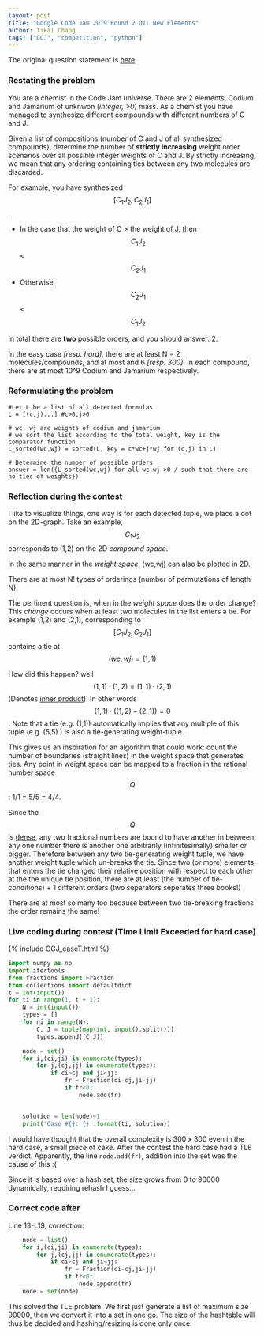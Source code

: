 ```yaml
---
layout: post
title: "Google Code Jam 2019 Round 2 Q1: New Elements"
author: Tikai Chang
tags: ["GCJ", "competition", "python"]
---
```


The original question statement is [here](https://codingcompetitions.withgoogle.com/codejam/round/0000000000051679/0000000000146183)

### Restating the problem
You are a chemist in the Code Jam universe. There are 2 elements, Codium and Jamarium of unknwon (*integer, >0*) mass. As a chemist you have managed to synthesize different compounds with different numbers of C and J.

Given a list of compositions (number of C and J of all synthesized compounds), determine the number of **strictly increasing** weight order scenarios over all possible integer weights of C and J. By strictly increasing, we mean that any ordering containing ties between any two molecules are discarded.

For example, you have synthesized $$\left[C_1J_2,C_2J_1\right]$$.
- In the case that the weight of C > the weight of J, then $$C_1J_2$$ < $$C_2J_1$$
- Otherwise, $$C_2J_1$$ < $$C_1J_2$$

In total there are **two** possible orders, and you should answer: 2.

In the easy case *[resp. hard]*, there are at least N = 2 molecules/compounds, and at most and 6 *[resp. 300]*. In each compound, there are at most 10^9 Codium and Jamarium respectively. 

### Reformulating the problem
```
#Let L be a list of all detected formulas
L = [(c,j)...] #c>0,j>0

# wc, wj are weights of codium and jamarium 
# we sort the list according to the total weight, key is the comparator function
L_sorted(wc,wj) = sorted(L, key = c*wc+j*wj for (c,j) in L)

# Determine the number of possible orders
answer = len({L_sorted(wc,wj) for all wc,wj >0 / such that there are no ties of weights})
```
### Reflection during the contest

I like to visualize things, one way is for each detected tuple, we place a dot on the 2D-graph.
Take an example, $$C_1J_2$$ corresponds to (1,2) on the 2D *compound space*.

In the same manner in the *weight space*, (wc,wj) can also be plotted in 2D.

There are at most N! types of orderings (number of permutations of length N).
 
The pertinent question is, when in the *weight space* does the order change?
This *change* occurs when at least two molecules in the list enters a tie. For example (1,2) and (2,1), corresponding to $$\left[C_1J_2,C_2J_1\right]$$ contains a tie at $$(wc,wj) = (1,1)$$

How did this happen? well $$(1,1)\cdot(1,2) = (1,1)\cdot(2,1)$$ (Denotes [inner product](https://en.wikipedia.org/wiki/Dot_product)). In other words  $$(1,1)\cdot\left((1,2)-(2,1)\right) = 0$$. Note that a tie (e.g. (1,1)) automatically implies that any multiple of this tuple (e.g. (5,5) ) is also a tie-generating weight-tuple.

This gives us an inspiration for an algorithm that could work: count the number of boundaries (straight lines) in the weight space that generates ties. Any point in weight space can be mapped to a fraction in the rational number space $$Q$$: 1/1 = 5/5 = 4/4.

Since the $$Q$$ is [dense](https://en.wikipedia.org/wiki/Dense_set), any two fractional numbers are bound to have another in between, any one number there is another one arbitrarily (infinitesimally) smaller or bigger. Therefore between any two tie-generating weight tuple, we have another weight tuple which un-breaks the tie. Since two (or more) elements that enters the tie changed their relative position with respect to each other at the the unique tie position, there are at least (the number of tie-conditions) + 1 different orders (two separators seperates three books!)

There are at most so many too because between two tie-breaking fractions the order remains the same!

### Live coding during contest (Time Limit Exceeded for hard case)

{% include GCJ_caseT.html %}


```python
import numpy as np
import itertools
from fractions import Fraction
from collections import defaultdict
t = int(input())
for ti in range(1, t + 1):
    N = int(input())
    types = []
    for ni in range(N):
        C, J = tuple(map(int, input().split()))
        types.append((C,J))

    node = set()
    for i,(ci,ji) in enumerate(types):
        for j,(cj,jj) in enumerate(types):
            if ci>cj and ji<jj:
                fr = Fraction(ci-cj,ji-jj)
                if fr<0:
                    node.add(fr)


    solution = len(node)+1
    print('Case #{}: {}'.format(ti, solution))
```
I would have thought that the overall complexity is 300 x 300 even in the hard case, a small piece of cake. After the contest the hard case had a TLE verdict. Apparently, the line `node.add(fr)`, addition into the set was the cause of this :(

Since it is based over a hash set, the size grows from 0 to 90000 dynamically, requiring rehash I guess...

### Correct code after

Line 13-L19, correction:
```python
    node = list()
    for i,(ci,ji) in enumerate(types):
        for j,(cj,jj) in enumerate(types):
            if ci>cj and ji<jj:
                fr = Fraction(ci-cj,ji-jj)
                if fr<0:
                    node.append(fr)
    node = set(node)
```

This solved the TLE problem. We first just generate a list of maximum size 90000, then we convert it into a set in one go. The size of the hashtable will thus be decided and hashing/resizing is done only once.

